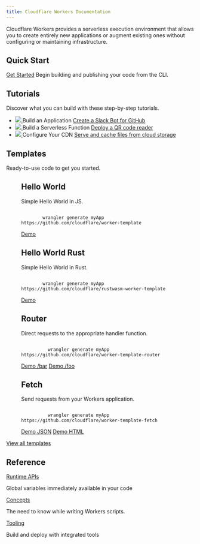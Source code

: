 ```yaml
---
title: Cloudflare Workers Documentation
---
```


<p>
  Cloudflare Workers provides a serverless execution environment that allows you to create entirely
  new applications or augment existing ones without configuring or maintaining infrastructure.
</p>

<h2>Quick Start</h2>
<p>
  <a href="/quickstart" class="quick-start">Get Started</a> Begin building and publishing your code
  from the CLI.
</p>

<h2>Tutorials</h2>
<p>Discover what you can build with these step-by-step tutorials.</p>
<ul class="tutorial-list">
  <li class="tutorial-item">
    <a href="/tutorials/build-an-application">
      <img src="/media/chat-bot.svg" />
    </a>
    Build an Application
    <a href="/tutorials/build-an-application">Create a Slack Bot for GitHub</a>
  </li>
  <li class="tutorial-item">
    <a href="/tutorials/build-a-serverless-function">
      <img src="/media/qr-generator.svg" />
    </a>
    Build a Serverless Function
    <a href="/tutorials/build-a-serverless-function">Deploy a QR code reader</a>
  </li>
  <li class="tutorial-item">
    <a href="/tutorials/configure-your-cdn">
      <img src="/media/cache-website.svg" />
    </a>
    Configure Your CDN
    <a href="/tutorials/configure-your-cdn">Serve and cache files from cloud storage</a>
  </li>
</ul>

<h2>Templates</h2>
<p>Ready-to-use code to get you started.</p>
<section class="template-wrapper">
  <figure class="template-card">
    <h2>Hello World</h2>
    <p>Simple Hello World in JS.</p>
    <div class="copy">
      <code class="highlight">
        wrangler generate myApp https://github.com/cloudflare/worker-template
      </code>
    </div>
    <div class="links">
      <a
        class="demo"
        href="https://cloudflareworkers.com/#6626eb50f7b53c2d42b79d1082b9bd37:https://tutorial.cloudflareworkers.com"
        >Demo</a
      >
    </div>
  </figure>
  <figure class="template-card">
    <h2>Hello World Rust</h2>
    <p>Simple Hello World in Rust.</p>
    <div class="copy">
      <code class="highlight">
        wrangler generate myApp https://github.com/cloudflare/rustwasm-worker-template
      </code>
    </div>
    <div class="links">
      <a
        class="demo"
        href="https://cloudflareworkers.com/#1992963c14c25bc8dc4c50f4cab740e5:https://tutorial.cloudflareworkers.com"
        >Demo</a
      >
    </div>
  </figure>
  <figure class="template-card">
      <h2>Router</h2>
      <p>Direct requests to the appropriate handler function.</p>
      <div class="copy">
        <code class="highlight">
          wrangler generate myApp https://github.com/cloudflare/worker-template-router
        </code>
      </div>
      <div class="links">
        <a
          class="demo"
          href="https://cloudflareworkers.com/#6cbbd3ae7d4e928da3502cb9ce11227a:https://tutorial.cloudflareworkers.com/bar"
          >Demo /bar</a
        >
        <a
          class="demo"
          href="https://cloudflareworkers.com/#6cbbd3ae7d4e928da3502cb9ce11227a:https://tutorial.cloudflareworkers.com/foo"
          >Demo /foo</a
        >
      </div>
    </figure>
    <figure class="template-card">
      <h2>Fetch</h2>
      <p>
        Send requests from your Workers application.
      </p>
      <div class="copy">
        <code class="highlight">
          wrangler generate myApp https://github.com/cloudflare/worker-template-fetch
        </code>
      </div>
      <div class="links">
        <a
          class="demo"
          href="https://cloudflareworkers.com/#c72284898b1767342dc5c7bc24925e16:https://tutorial.cloudflareworkers.com/json"
          >Demo JSON</a
        >
        <a
          class="demo"
          href="https://cloudflareworkers.com/#c72284898b1767342dc5c7bc24925e16:https://tutorial.cloudflareworkers.com/html"
          >Demo HTML</a
        >
      </div>
  </figure>
</section>
<a href="/templates">View all templates</a>

<h2>Reference</h2>
<section class="reference-links">
  <div>
    <a href="/reference/runtime/apis">Runtime APIs</a>
    <p>Global variables immediately available in your code</p>
  </div>
  <div>
    <a href="/reference/workers-concepts">Concepts</a>
    <p>The need to know while writing Workers scripts.</p>
  </div>
  <div>
    <a href="/reference/tooling">Tooling</a>
    <p>Build and deploy with integrated tools</p>
  </div>
</section>
